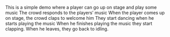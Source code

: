 This is a simple demo where a player can go up on stage and play some music
The crowd responds to the players’ music
When the player comes up on stage, the crowd claps to welcome him
They start dancing when he starts playing the music
When he finishes playing the music they start clapping.
When he leaves, they go back to idling.